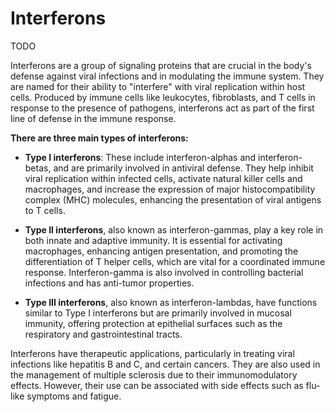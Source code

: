 # Interferons

TODO

Interferons are a group of signaling proteins that are crucial in the body's defense against viral infections and in modulating the immune system. They are named for their ability to "interfere" with viral replication within host cells. Produced by immune cells like leukocytes, fibroblasts, and T cells in response to the presence of pathogens, interferons act as part of the first line of defense in the immune response.

**There are three main types of interferons:**

* **Type I interferons**: These include interferon-alphas and interferon-betas, and are primarily involved in antiviral defense. They help inhibit viral replication within infected cells, activate natural killer cells and macrophages, and increase the expression of major histocompatibility complex (MHC) molecules, enhancing the presentation of viral antigens to T cells.

* **Type II interferons**, also known as interferon-gammas, play a key role in both innate and adaptive immunity. It is essential for activating macrophages, enhancing antigen presentation, and promoting the differentiation of T helper cells, which are vital for a coordinated immune response. Interferon-gamma is also involved in controlling bacterial infections and has anti-tumor properties.

* **Type III interferons**, also known as interferon-lambdas, have functions similar to Type I interferons but are primarily involved in mucosal immunity, offering protection at epithelial surfaces such as the respiratory and gastrointestinal tracts.

Interferons have therapeutic applications, particularly in treating viral infections like hepatitis B and C, and certain cancers. They are also used in the management of multiple sclerosis due to their immunomodulatory effects. However, their use can be associated with side effects such as flu-like symptoms and fatigue.
